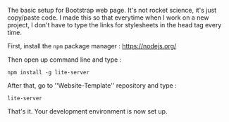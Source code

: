 The basic setup for Bootstrap web page. It's not rocket science, it's just copy/paste code. I made this so that everytime when I work on a new project, I don't have to type the links for stylesheets in the head tag every time.

First, install the ``npm`` package manager : https://nodejs.org/

Then open up command line and type :

``npm install -g lite-server``

After that, go to ''Website-Template'' repository and type :

``lite-server``

That's it. Your development environment is now set up.
